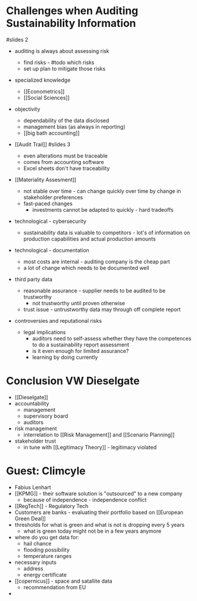 # Challenges when Auditing Sustainability Information
#slides 2

- auditing is always about assessing risk
	- find risks - #todo which risks
	- set up plan to mitigate those risks

- specialized knowledge
	- [[Econometrics]]
	- [[Social Sciences]]

- objectivity
	- dependability of the data disclosed
	- management bias (as always in reporting)
	- [[big bath accounting]]

- [[Audit Trail]] #slides 3
	- even alterations must be traceable
	- comes from accounting software
	- Excel sheets don't have traceability

- [[Materiality Assesment]]
	- not stable over time - can change quickly over time by change in stakeholder preferences
	- fast-paced changes
		- investments cannot be adapted to quickly - hard tradeoffs

- technological - cybersecurity
	- sustainability data is valuable to competitors - lot's of information on production capabilities and actual production amounts
- technological - documentation
	- most costs are internal - auditing company is the cheap part
	- a lot of change which needs to be documented well

- third party data
	- reasonable assurance - supplier needs to be audited to be trustworthy
		- not trustworthy until proven otherwise
	- trust issue - untrustworthy data may through off complete report

- controversies and reputational risks
	- legal implications
		- auditors need to self-assess whether they have the competences to do a sustainability report assessment
		- is it even enough for limited assurance?
		- learning by doing currently

# Conclusion VW Dieselgate
- [[Dieselgate]]
- accountability
	- management
	- supervisory board
	- auditors
- risk management
	- interrelation to [[Risk Management]] and [[Scenario Planning]]
- stakeholder trust
	- in tune with [[Legitimacy Theory]] - legitimacy violated

# Guest: Climcyle
- Fabius Lenhart
- [[KPMG]] - their software solution is "outsourced" to a new company
	- because of independence - independence conflict
- [[RegTech]] - Regulatory Tech
- Customers are banks - evaluating their portfolio based on [[European Green Deal]]
- thresholds for what is green and what is not is dropping every 5 years
	- what is green today might not be in a few years anymore
- where do you get data for:
	- hail chance
	- flooding possibility
	- temperature ranges
- necessary inputs
	- address
	- energy certificate
- [[copernicus]] - space and satallite data
	- recommendation from EU
- 